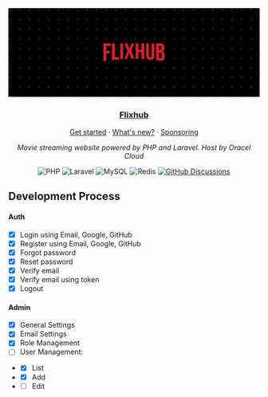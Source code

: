 <div align="center">
    <img src="./public/assets/media/readme/header.png" alt="onedrive-vercel-index" />
    <h3>
        <a href="https://flixhub.ponta.dev">
            Flixhub
        </a>
    </h3>
    <p>
        <a href="#">Get started</a> 
        · 
        <a href="#">What's new?</a> 
        · 
        <a href="#">Sponsoring</a>
    </p>
    <p>
        <em>
            Movie streaming website powered by PHP and Laravel. Host by Oracel Cloud
        </em>
    </p>
    <div align="center">
        <img src="https://img.shields.io/badge/PHP-blue?style=flat&logo=php&logoColor=white" alt="PHP" />
        <img src="https://img.shields.io/badge/Laravel-FF2D20?style=flat&logo=laravel&logoColor=white" alt="Laravel" />
        <img src="https://img.shields.io/badge/MySQL-orange?style=flat&logo=mysql&logoColor=white" alt="MySQL" />
        <img src="https://img.shields.io/badge/Redis-red?style=flat&logo=redis&logoColor=white" alt="Redis" />        
        <a href="https://github.com/ngotuananh101/flixhub-app/discussions"><img src="https://img.shields.io/github/discussions/ngotuananh101/flixhub-app?color=CF2B5B&labelColor=black&logo=github" alt="GitHub Discussions" /></a>
    </div>
</div>

## Development Process
#### Auth
- [x] Login using Email, Google, GitHub
- [x] Register using Email, Google, GitHub
- [x] Forgot password
- [x] Reset password
- [x] Verify email
- [x] Verify email using token
- [x] Logout

#### Admin
- [x] General Settings
- [x] Email Settings
- [x] Role Management
- [ ] User Management:
-    - [x] List
-    - [x] Add
-    - [ ] Edit

